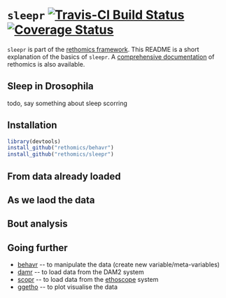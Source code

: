 # `sleepr` [![Travis-CI Build Status](https://travis-ci.org/rethomics/sleepr.svg?branch=master)](https://travis-ci.org/rethomics/sleepr)[![Coverage Status](https://img.shields.io/codecov/c/github/rethomics/sleepr/master.svg)](https://codecov.io/github/sleepr/behavr?branch=master)



`sleepr` is part of the [rethomics framework](todo.html).
This README is a short explanation of the basics of `sleepr`.
A [comprehensive documentation](todo.html) of rethomics is also available.


## Sleep in Drosophila
todo, say something about sleep scorring
 


## Installation


```r
library(devtools)
install_github("rethomics/behavr")
install_github("rethomics/sleepr")
```

## From data already loaded


## As we laod the data

## Bout analysis







## Going further

* [behavr](https://github.com/rethomics/behavr) -- to manipulate the data (create new variable/meta-variables)
* [damr](https://github.com/rethomics/damr) -- to load data from the DAM2 system
* [scopr](https://github.com/rethomics/scopr) -- to load data from the [ethoscope](http://gilestrolab.github.io/ethoscope/) system
* [ggetho](https://github.com/rethomics/ggetho) -- to plot visualise the data
<!-- * [sleepr](https://github.com/rethomics/sleepr) -- to perform sleep and circadian rythm analysis -->

